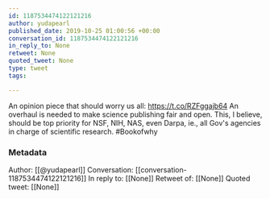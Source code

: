 ```yaml
---
id: 1187534474122121216
author: yudapearl
published_date: 2019-10-25 01:00:56 +00:00
conversation_id: 1187534474122121216
in_reply_to: None
retweet: None
quoted_tweet: None
type: tweet
tags:

---
```


An opinion piece that should worry us all: https://t.co/RZFggajb64  An overhaul is needed to make science publishing fair and open. This, I believe, should be top priority for NSF, NIH, NAS, even Darpa, ie., all Gov's agencies in charge of scientific research. #Bookofwhy

### Metadata

Author: [[@yudapearl]]
Conversation: [[conversation-1187534474122121216]]
In reply to: [[None]]
Retweet of: [[None]]
Quoted tweet: [[None]]
